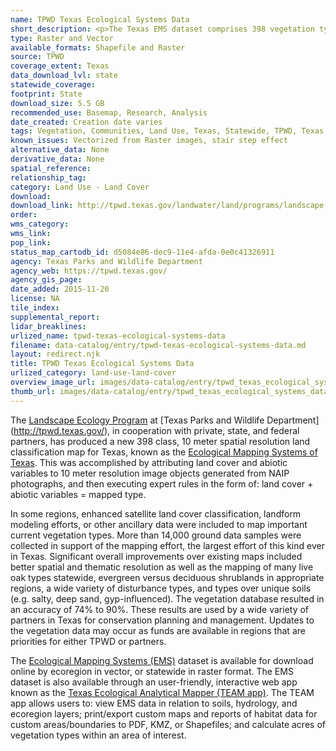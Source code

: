 ```yaml
---
name: TPWD Texas Ecological Systems Data
short_description: <p>The Texas EMS dataset comprises 398 vegetation types for the entire state of Texas in a geospatial format. This dataset was developed from aerial imagery, 14,000+ ground control points, and modeling various abiotic variables such as, slope, elevation, and soils.</p>
type: Raster and Vector
available_formats: Shapefile and Raster
source: TPWD
coverage_extent: Texas
data_download_lvl: state
statewide_coverage: 
footprint: State
download_size: 5.5 GB
recommended_use: Basemap, Research, Analysis
date_created: Creation date varies
tags: Vegetation, Communities, Land Use, Texas, Statewide, TPWD, Texas Parks and Wildlife Department
known_issues: Vectorized from Raster images, stair step effect
alternative_data: None
derivative_data: None
spatial_reference: 
relationship_tag: 
category: Land Use - Land Cover
download: 
download_link: http://tpwd.texas.gov/landwater/land/programs/landscape-ecology/ems/
order: 
wms_category: 
wms_link: 
pop_link: 
status_map_cartodb_id: d5084e86-dec9-11e4-afda-0e0c41326911
agency: Texas Parks and Wildlife Department
agency_web: https://tpwd.texas.gov/
agency_gis_page: 
date_added: 2015-11-20
license: NA
tile_index: 
supplemental_report: 
lidar_breaklines: 
urlized_name: tpwd-texas-ecological-systems-data
filename: data-catalog/entry/tpwd-texas-ecological-systems-data.md
layout: redirect.njk
title: TPWD Texas Ecological Systems Data
urlized_category: land-use-land-cover
overview_image_url: images/data-catalog/entry/tpwd_texas_ecological_systems_data_overview.jpg
thumb_url: images/data-catalog/entry/tpwd_texas_ecological_systems_data_th.jpg
---
```


The [Landscape Ecology Program](http://tpwd.texas.gov/landwater/land/programs/landscape-ecology/) at [Texas Parks and Wildlife Department] (http://tpwd.texas.gov/), in cooperation with private, state, and federal partners, has produced a new 398 class, 10 meter spatial resolution land classification map for Texas, known as the [Ecological Mapping Systems of Texas](http://tpwd.texas.gov/landwater/land/programs/landscape-ecology/ems/). This was accomplished by attributing land cover and abiotic variables to 10 meter resolution image objects generated from NAIP photographs, and then executing expert rules in the form of: land cover + abiotic variables = mapped type. 

In some regions, enhanced satellite land cover classification, landform modeling efforts, or other ancillary data were included to map important current vegetation types. More than 14,000 ground data samples were collected in support of the mapping effort, the largest effort of this kind ever in Texas. Significant overall improvements over existing maps included better spatial and thematic resolution as well as the mapping of many live oak types statewide, evergreen versus deciduous shrublands in appropriate regions, a wide variety of disturbance types, and types over unique soils (e.g. salty, deep sand, gyp-influenced). The vegetation database resulted in an accuracy of 74% to 90%. These results are used by a wide variety of partners in Texas for conservation planning and management. Updates to the vegetation data may occur as funds are available in regions that are priorities for either TPWD or partners.
 
The [Ecological Mapping Systems (EMS)](http://tpwd.texas.gov/landwater/land/programs/landscape-ecology/ems/) dataset is available for download online by ecoregion in vector, or statewide in raster format. The EMS dataset is also available through an user-friendly, interactive web app known as the [Texas Ecological Analytical Mapper (TEAM app)](http://tpwd.texas.gov/landwater/land/programs/landscape-ecology/team/). The TEAM app allows users to: view EMS data in relation to soils, hydrology, and ecoregion layers; print/export custom maps and reports of habitat data for custom areas/boundaries to PDF, KMZ, or Shapefiles; and calculate acres of vegetation types within an area of interest.



